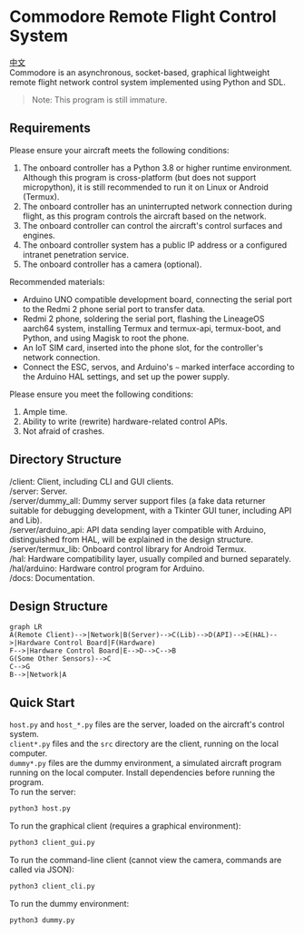 # Commodore Remote Flight Control System
[中文](README.md)  
Commodore is an asynchronous, socket-based, graphical lightweight remote flight network control system implemented using Python and SDL.  
> Note: This program is still immature.

## Requirements
Please ensure your aircraft meets the following conditions:  
1. The onboard controller has a Python 3.8 or higher runtime environment. Although this program is cross-platform (but does not support micropython), it is still recommended to run it on Linux or Android (Termux).  
2. The onboard controller has an uninterrupted network connection during flight, as this program controls the aircraft based on the network.  
3. The onboard controller can control the aircraft's control surfaces and engines.  
4. The onboard controller system has a public IP address or a configured intranet penetration service.  
5. The onboard controller has a camera (optional).  
    
Recommended materials:
- Arduino UNO compatible development board, connecting the serial port to the Redmi 2 phone serial port to transfer data.  
- Redmi 2 phone, soldering the serial port, flashing the LineageOS aarch64 system, installing Termux and termux-api, termux-boot, and Python, and using Magisk to root the phone.
- An IoT SIM card, inserted into the phone slot, for the controller's network connection.
- Connect the ESC, servos, and Arduino's `~` marked interface according to the Arduino HAL settings, and set up the power supply.

Please ensure you meet the following conditions:  
1. Ample time.  
2. Ability to write (rewrite) hardware-related control APIs.  
3. Not afraid of crashes.

## Directory Structure
/client: Client, including CLI and GUI clients.  
/server: Server.  
/server/dummy_all: Dummy server support files (a fake data returner suitable for debugging development, with a Tkinter GUI tuner, including API and Lib).  
/server/arduino_api: API data sending layer compatible with Arduino, distinguished from HAL, will be explained in the design structure.  
/server/termux_lib: Onboard control library for Android Termux.  
/hal: Hardware compatibility layer, usually compiled and burned separately.  
/hal/arduino: Hardware control program for Arduino.  
/docs: Documentation.

## Design Structure
```mermaid
graph LR
A(Remote Client)-->|Network|B(Server)-->C(Lib)-->D(API)-->E(HAL)-->|Hardware Control Board|F(Hardware)
F-->|Hardware Control Board|E-->D-->C-->B
G(Some Other Sensors)-->C
C-->G
B-->|Network|A
```

## Quick Start
`host.py` and `host_*.py` files are the server, loaded on the aircraft's control system.  
`client*.py` files and the `src` directory are the client, running on the local computer.  
`dummy*.py` files are the dummy environment, a simulated aircraft program running on the local computer. Install dependencies before running the program.  
To run the server:  
```bash
python3 host.py
```
To run the graphical client (requires a graphical environment):  
```bash
python3 client_gui.py
```
To run the command-line client (cannot view the camera, commands are called via JSON):  
```bash
python3 client_cli.py
```
To run the dummy environment:  
```bash
python3 dummy.py
```